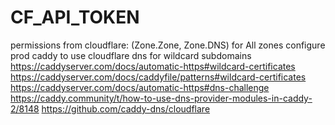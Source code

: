 # CF_API_TOKEN 
permissions from cloudflare: (Zone.Zone, Zone.DNS) for All zones
configure prod caddy to use cloudflare dns for wildcard subdomains
https://caddyserver.com/docs/automatic-https#wildcard-certificates
https://caddyserver.com/docs/caddyfile/patterns#wildcard-certificates
https://caddyserver.com/docs/automatic-https#dns-challenge
https://caddy.community/t/how-to-use-dns-provider-modules-in-caddy-2/8148
https://github.com/caddy-dns/cloudflare